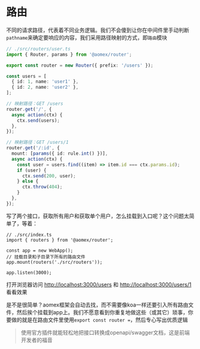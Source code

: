 # 路由

不同的请求路径，代表着不同业务逻辑。我们不会傻到让你在中间件里手动判断`pathname`来确定要响应的内容，我们采用路径映射的方式，即`路由`模块

```typescript
// ./src/routers/user.ts
import { Router, params } from '@aomex/router';

export const router = new Router({ prefix: '/users' });

const users = [
  { id: 1, name: 'user1' },
  { id: 2, name: 'user2' },
];

// 映射路径：GET /users
router.get('/', {
  async action(ctx) {
    ctx.send(users);
  },
});

// 映射路径：GET /users/1
router.get('/:id', {
  mount: [params({ id: rule.int() })],
  async action(ctx) {
    const user = users.find((item) => item.id === ctx.params.id);
    if (user) {
      ctx.send(200, user);
    } else {
      ctx.throw(404);
    }
  },
});
```

写了两个接口，获取所有用户和获取单个用户，怎么挂载到入口呢？这个问题太简单了，等着：

```typescript{4,5}
// ./src/index.ts
import { routers } from '@aomex/router';

const app = new WebApp();
// 挂载目录和子目录下所有的路由文件
app.mount(routers('./src/routers'));

app.listen(3000);
```

打开浏览器访问 [http://localhost:3000/users](http://localhost:3000/users) 和 [http://localhost:3000/users/1](http://localhost:3000/users/1) 看看效果

是不是很简单？aomex框架会自动去找，而不需要像koa一样还要引入所有路由文件，然后挨个挂载到app上。我们不愿意看到你重复地做这些（或其它）琐事，你要做的就是在路由文件里使用`export const router =`，然后专心写出优质逻辑

> 使用官方插件就能轻松地把接口转换成openapi/swagger文档，这是前端开发者的福音

